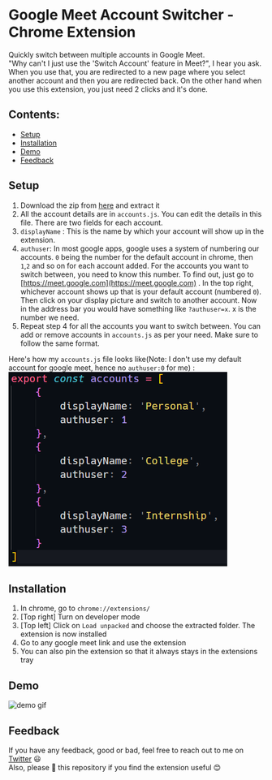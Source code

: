 # Google Meet Account Switcher - Chrome Extension <!-- omit in toc -->

Quickly switch between multiple accounts in Google Meet. <br/>
"Why can't I just use the 'Switch Account' feature in Meet?", I hear you ask. When you use that, you are redirected to a new page where you select another account and then you are redirected back. On the other hand when you use this extension, you just need 2 clicks and it's done.

## Contents: <!-- omit in toc -->

- [Setup](#setup)
- [Installation](#installation)
- [Demo](#demo)
- [Feedback](#feedback)

## Setup

1. Download the zip from [here](https://github.com/arindamlahiri/google-meet-account-switcher/raw/main/google-meet-account-switcher.zip) and extract it
2. All the account details are in `accounts.js`. You can edit the details in this file. There are two fields for each account.
3. `displayName` : This is the name by which your account will show up in the extension.
4. `authuser`: In most google apps, google uses a system of numbering our accounts. `0` being the number for the default account in chrome, then `1`,`2` and so on for each account added. For the accounts you want to switch between, you need to know this number. To find out, just go to [https://meet.google.com](https://meet.google.com) . In the top right, whichever account shows up that is your default account (numbered `0`). Then click on your display picture and switch to another account. Now in the address bar you would have something like `?authuser=x`. x is the number we need.
5. Repeat step 4 for all the accounts you want to switch between. You can add or remove accounts in `accounts.js` as per your need. Make sure to follow the same format.

Here's how my `accounts.js` file looks like(Note: I don't use my default account for google meet, hence no `authuser:0` for me) : <br/>
![accounts.js](./example.PNG)

## Installation

1. In chrome, go to `chrome://extensions/`
2. [Top right] Turn on developer mode
3. [Top left] Click on `Load unpacked` and choose the extracted folder. The extension is now installed
4. Go to any google meet link and use the extension
5. You can also pin the extension so that it always stays in the extensions tray

## Demo

![demo gif](./demo.gif)

## Feedback

If you have any feedback, good or bad, feel free to reach out to me on [Twitter](https://twitter.com/arindamcodes) 😃 <br/>
Also, please 🌟 this repository if you find the extension useful 😊

